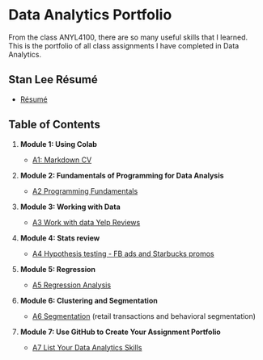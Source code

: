 # Data Analytics Portfolio
From the class ANYL4100, there are so many useful skills that I learned. This is the portfolio of all class assignments I have completed in Data Analytics. 

## Stan Lee Résumé
- [Résumé](https://colab.research.google.com/drive/1LXWtZK-AI2nNeVZidgVp16_mKK5BPbd_)

## Table of Contents
1. **Module 1: Using Colab**
   - [A1: Markdown CV](https://colab.research.google.com/drive/1LXWtZK-AI2nNeVZidgVp16_mKK5BPbd_)
   
2. **Module 2: Fundamentals of Programming for Data Analysis**
   - [A2 Programming Fundamentals](https://colab.research.google.com/drive/1gfnfASoXxRj1F32WKP7wXuFFfaA_5cz9)
   
3. **Module 3: Working with Data**
   - [A3 Work with data Yelp Reviews](https://colab.research.google.com/drive/1c0Ch9Ulsiw3JW9Uota2vCXcHLsKavzug?usp=sharing)
  
4. **Module 4: Stats review**
   - [A4 Hypothesis testing - FB ads and Starbucks promos](https://colab.research.google.com/drive/1C5JJUYFE2eWlMw2KdljOoXMRHwhTRLLW?usp=sharing)

5. **Module 5: Regression**
   - [A5 Regression Analysis](https://colab.research.google.com/drive/1KwYOfza9Mi7xLTQjRQkBaKKWQirGpchu?usp=sharing)

6. **Module 6: Clustering and Segmentation**
   - [A6 Segmentation](https://colab.research.google.com/drive/105cs_lS2O26qUNDgNa5JTR4fIOAWQxi6?usp=sharing) (retail transactions and behavioral segmentation) 
   
7. **Module 7: Use GitHub to Create Your Assignment Portfolio**
    - [A7 List Your Data Analytics Skills](https://github.com/alexanderresearch/Analytics/edit/main/README.md)
  
